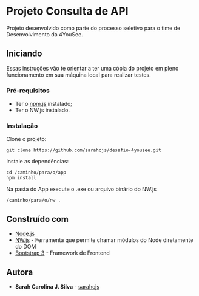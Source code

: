 # Projeto Consulta de API

Projeto desenvolvido como parte do processo seletivo para o time de Desenvolvimento da 4YouSee.

## Iniciando

Essas instruções vão te orientar a ter uma cópia do projeto em pleno funcionamento em sua máquina local para realizar testes. 


### Pré-requisitos

* Ter o [npm.js](https://www.npmjs.com) instalado;
* Ter o NW.js instalado.


### Instalação

Clone o projeto:

```
git clone https://github.com/sarahcjs/desafio-4yousee.git 
```

Instale as dependências:

```
cd /caminho/para/o/app
npm install
```

Na pasta do App execute o .exe ou arquivo binário do NW.js

```
/caminho/para/o/nw .
```


## Construído com

* [Node.js](https://nodejs.org)
* [NW.js](http://nwjs.io/) - Ferramenta que permite chamar módulos do Node diretamente do DOM
* [Bootstrap 3](https://getbootstrap.com/docs/3.3/) - Framework de Frontend


## Autora

* **Sarah Carolina J. Silva** - [sarahcjs](https://github.com/sarahcjs)
